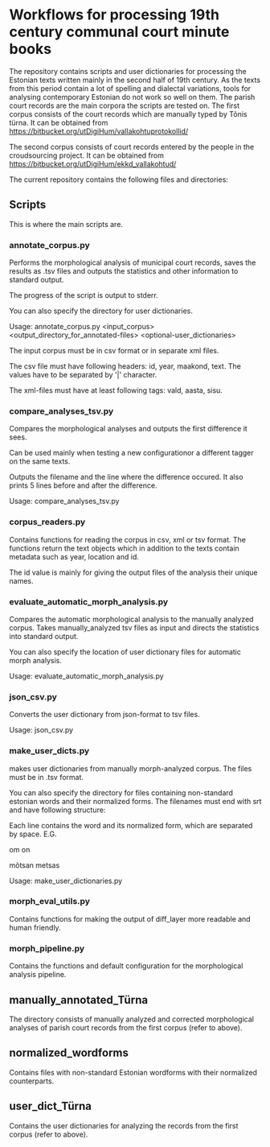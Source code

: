 # Workflows for processing 19th century communal court minute books

The repository contains scripts and user dictionaries for processing the Estonian texts written mainly in the second half of 19th century.
As the texts from this period contain a lot of spelling and dialectal variations, tools for analysing contemporary Estonian do not work so well on them.
The parish court records are the main corpora the scripts are tested on.
The first corpus consists of the court records which are manually typed by Tõnis türna. It can be obtained from https://bitbucket.org/utDigiHum/vallakohtuprotokollid/ 

The second corpus consists of court records entered by the people in the croudsourcing project. It can be obtained from https://bitbucket.org/utDigiHum/ekkd_vallakohtud/

The current repository contains the following files and directories:

## Scripts

This is where the main scripts are.


### annotate_corpus.py

Performs the morphological analysis of municipal court records, saves the results as .tsv files and outputs the statistics and other information to standard output.

The progress of the script is output to stderr.

You can also specify the directory for user dictionaries.

Usage: annotate_corpus.py <input_corpus> <output_directory_for_annotated-files> <optional-user_dictionaries>

The input corpus must be in csv format or in separate xml files.

The csv file must have following headers: id, year, maakond, text. The values have to be separated by '|' character.

The xml-files must have at least following tags: vald, aasta, sisu.

### compare_analyses_tsv.py

Compares the morphological analyses and outputs the first difference it sees.

Can be used mainly when testing a new configurationor a different tagger on the same texts.

Outputs the filename and the line where the difference occured. It also prints 5 lines before and after the difference.

Usage: compare_analyses_tsv.py <directory1> <directory2>

### corpus_readers.py

Contains functions for reading the corpus in csv, xml or tsv format. The functions return the text objects which in addition to the texts contain metadata such as year, location and id.

The id value is mainly for giving the output files of the analysis their unique names.

### evaluate_automatic_morph_analysis.py

Compares the automatic morphological analysis to the manually analyzed corpus. Takes manually_analyzed tsv files as input and directs the statistics into standard output.

You can also specify the location of user dictionary files for automatic morph analysis.

Usage: evaluate_automatic_morph_analysis.py <manually-tagged-files> <optional-user-dictionaries>

### json_csv.py

Converts the user dictionary from json-format to tsv files.

Usage: json_csv.py <json-input-file> <tsv-output-directory>

### make_user_dicts.py

makes user dictionaries from manually morph-analyzed corpus. The files must be in .tsv format.

You can also specify the directory for files containing non-standard estonian words and their normalized forms. The filenames must end with srt and have following structure:

Each line contains the word and its normalized form, which are separated by space. E.G.

om on

mõtsan metsas


Usage: make_user_dictionaries.py <output-directory> <input-directory-with-manual-annotations> <optional-normalized-words>

### morph_eval_utils.py

Contains functions for making the output of diff_layer more readable and human friendly.

### morph_pipeline.py

Contains the functions and default configuration for the morphological analysis pipeline.

## manually_annotated_Türna

The directory consists of manually analyzed and corrected morphological analyses of parish court records from the first corpus (refer to above).

## normalized_wordforms

Contains files with non-standard Estonian wordforms with their normalized counterparts.

## user_dict_Türna

Contains the user dictionaries for analyzing the records from the first corpus (refer to above).